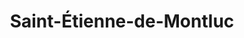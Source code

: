 ---
title: Saint-Étienne-de-Montluc
url: /saint-etienne-de-montluc/
latitude: 47.277
longitude: -1.721
---